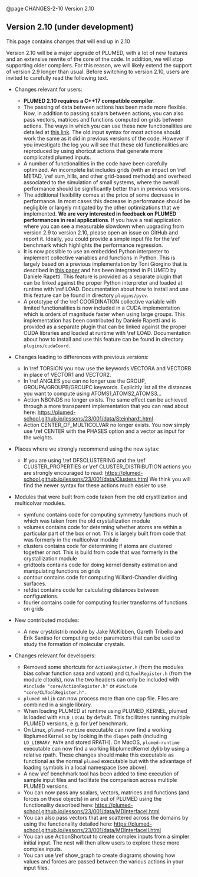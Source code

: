 @page CHANGES-2-10 Version 2.10
  
## Version 2.10 (under development)

This page contains changes that will end up in 2.10

Version 2.10 will be a major upgrade of PLUMED, with a lot of new features and an extensive rewrite of the core of the code.
In addition, we will stop supporting older compilers. For this reason, we will likely extend the support of version 2.9 longer than usual.
Before switching to version 2.10, users are invited to carefully read the following text.

- Changes relevant for users:
  - **PLUMED 2.10 requires a C++17 compatible compiler**.
  - The passing of data between actions has been made more flexible. Now, in addition to passing scalars between actions, you can also
    pass vectors, matrices and functions computed on grids between actions. The ways in which you can use these new functionalities are
    detailed at [this link](https://plumed-school.github.io/lessons/23/001/data/NAVIGATION.html).
    The old input syntax for most actions should work the same as it did in previous versions of the code. However if you investigate the log
    you will see that these old functionalities are reproduced by using shortcut actions that generate more complicated plumed inputs.
  - A number of functionalities in the code have been carefully optimized. An incomplete list includes
    grids (with an impact on \ref METAD, \ref sum_hills, and other grid-based methods)
    and overhead associated to the simulation of small systems, where the overall performance should be significantly better than in previous versions.
  - The additional flexibility comes at the price of some decrease in performance.
    In most cases this decrease in performance should be negligible or largely mitigated by the other optimizations that we implemented. **We are very interested in feedback on PLUMED performances in real applications**. If you have a real application where you can see a measurable slowdown when upgrading from version 2.9 to version 2.10, please open an issue on GitHub and report it. Ideally, you could provide a simple input file for the \ref benchmark which highlights the
    performance regression.
  - It is now possible to use an embedded Python interpreter to implement collective variables and functions in Python. This is largely based on a previous implementation by Toni Giorgino
    that is described in [this paper](https://joss.theoj.org/papers/10.21105/joss.01773) and has been integrated in PLUMED by Daniele Rapetti. This feature is provided as a separate plugin
    that can be linked against the proper Python interpreter and loaded at runtime with \ref LOAD. Documentation about how to install and use this feature can be found in directory
    `plugins/pycv`.
  - A prototype of the \ref COORDINATION collective variable with limited functionalities is now included in a CUDA implementation which is orders of magnitude faster
    when using large groups. This implementation has been contributed by Daniele Rapetti and is provided as a separate plugin
    that can be linked against the proper CUDA libraries and loaded at runtime with \ref LOAD. Documentation about how to install and use this feature can be found in directory
    `plugins/cudaCoord`.

- Changes leading to differences with previous versions:
  - In \ref TORSION you now use the keywords VECTORA and VECTORB in place of VECTOR1 and VECTOR2.
  - In \ref ANGLES you can no longer use the GROUP, GROUPA/GROUPB/GROUPC keywords.  Explicitly list all the distances you want to compute using ATOMS1,ATOMS2,ATOMS3...
  - Action NBONDS no longer exists.  The same effect can be achieved through a more transparent implementation that you can read about here: https://plumed-school.github.io/lessons/23/001/data/Steinhardt.html
  - Action CENTER_OF_MULTICOLVAR no longer exists.  You now simply use \ref CENTER with the PHASES option and a vector as input for the weights.

- Places where we strongly recommend using the new sytax:
  - If you are using \ref DFSCLUSTERING and the \ref CLUSTER_PROPERTIES or \ref CLUSTER_DISTRIBUTION actions you are strongly encouraged to read: https://plumed-school.github.io/lessons/23/001/data/Clusters.html
    We think you will find the newer syntax for these actions much easier to use.

- Modules that were built from code taken from the old crystllization and multicolvar modules.
  - symfunc contains code for computing symmetry functions much of which was taken from the old crystallization module
  - volumes contains code for determing whether atoms are within a particular part of the box or not. This is largely built from code that was formerly in the multicolvar module
  - clusters contains code for determining if atoms are clustered together or not.  This is build from code that was formerly in the crystallization module
  - gridtools contains code for doing kernel density estimation and manipulating functions on grids
  - contour contains code for computing Willard-Chandler dividing surfaces.
  - refdist contains code for calculating distances between configuations.
  - fourier contains code for computing fourier transforms of functions on grids

- New contributed modules:
  - A new crystdistrib module by Jake McKibben, Gareth Tribello and Erik Santiso for computing order parameters that can be used to study the formation of molecular crystals.

- Changes relevant for developers:
  - Removed some shortcuts for `ActionRegister.h` (from the modules bias colvar function sasa and vatom) and `CLToolRegister.h` (from the module cltools), now the two headers can only be included with `#include "core/ActionRegister.h"` or `#include "core/CLToolRegister.h"`.
  - `plumed mklib` can now process more than one cpp file. Files are combined in a single library.
  - When loading PLUMED at runtime using PLUMED_KERNEL, plumed is loaded with `RTLD_LOCAL` by default. This facilitates running multiple PLUMED versions, e.g. for \ref benchmark.
  - On Linux, `plumed-runtime` executable can now find a working libplumedKernel.so by looking in the `dlopen` path (including `LD_LIBRARY_PATH` and stored RPATH).
    On MacOS, `plumed-runtime` executable can now find a working libplumedKernel.dylib by using a relative rpath.
    These changes should make this executable as functional as the normal `plumed` executable but with the advantage of loading symbols in a local namespace (see above).
  - A new \ref benchmark tool has been added to time execution of sample input files and facilitate the comparison across multiple PLUMED versions.
  - You can now pass any scalars, vectors, matrices and functions (and forces on these objects) in and out of PLUMED using the functionality described here: https://plumed-school.github.io/lessons/23/001/data/MDInterfaceI.html
  - You can also pass vectors that are scattered across the domains by using the functionality detailed here: https://plumed-school.github.io/lessons/23/001/data/MDInterfaceII.html
  - You can use ActionShortcut to create complex inputs from a simpler initial input.  The nest will then allow users to explore these more complex inputs.
  - You can use \ref show_graph to create diagrams showing how values and forces are passed between the various actions in your input files.
